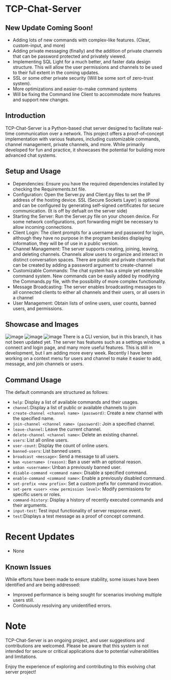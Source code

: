 # TCP-Chat-Server

## New Update Coming Soon!
- Adding lots of new commands with complex-like features. (Clear, custom-input, and more)
- Adding private messaging (finally) and the addition of private channels that can be password protected and privately viewed.
- Implementing SQL Light for a much better, and faster data design structure. This will allow the user permissions and channels to be used to their full extent in the coming updates.
- SSL or some other private security (Will be some sort of zero-trust system).
- More optimizations and easier-to-make command systems
- Will be fixing the Command line Client to accommodate more features and support new changes.


## Introduction
TCP-Chat-Server is a Python-based chat server designed to facilitate real-time communication over a network. This project offers a proof-of-concept implementation with various features, including customizable commands, channel management, private channels, and more. While primarily developed for fun and practice, it showcases the potential for building more advanced chat systems.

## Setup and Usage
- Dependencies: Ensure you have the required dependencies installed by checking the Requirements.txt file.
- Configuration: Open the Server.py and Client.py files to set the IP address of the hosting device. SSL (Secure Sockets Layer) is optional and can be configured by generating self-signed certificates for secure communication. (It is off by defualt on the server side)
- Starting the Server: Run the Server.py file on your chosen device. For some network configurations, port forwarding might be necessary to allow incoming connections.
- Client Login: The client prompts for a username and password for login, although they have no purpose in the program besides displaying information, they will be of use in a public version.
- Channel Management: The server supports creating, joining, leaving, and deleting channels. Channels allow users to organize and interact in distinct conversation spaces. There are public and private channels that can be created by adding a password argument to create-channel
- Customizable Commands: The chat system has a simple yet extensible command system. New commands can be easily added by modifying the Commands.py file, with the possibility of more complex functionality.
- Message Broadcasting: The server enables broadcasting messages to all connected clients to either all channels and their users, or all users in a channel
- User Management: Obtain lists of online users, user counts, banned users, and permissions.

## Showcase and Images
![image](https://github.com/TheRealRedRiver559/Asyncio-TCP/assets/80642468/3ef6d58b-c7da-46ff-9c37-bc90662d265a)
![image](https://github.com/TheRealRedRiver559/Asyncio-TCP/assets/80642468/f5641986-9837-49f9-bfd1-53ce6ff964c4)
![image](https://github.com/TheRealRedRiver559/Asyncio-TCP/assets/80642468/6422c391-018c-4da7-88c2-6c3801c2bee0)
There is a CLI version, but in this branch, it has not been updated yet.
The server has features such as a settings window, a connect and login page, and many more useful features. This is still in development, but I am adding more every week. Recently I have been working on a context menu for users and channel to make it easier to add, message, and join channels or users.

## Command Usage
The default commands are structured as follows:

- `help`: Display a list of available commands and their usages.
- `channel`:Display a list of public or available channels to join
- `create-channel <channel name> (password)`: Create a new channel with the specified name.
- `join-channel <channel name> (password)`: Join a specified channel.
- `leave-channel`: Leave the current channel.
- `delete-channel <channel name>`: Delete an existing channel.
- `users`: List all online users.
- `user-count`: Display the count of online users.
- `banned-users`: List banned users.
- `broadcast <message>`: Send a message to all users.
- `ban <username> (reason)`: Ban a user with an optional reason.
- `unban <username>`: Unban a previously banned user.
- `disable-command <command name>`: Disable a specified command.
- `enable-command <command name>`: Enable a previously disabled command.
- `set-prefix <new prefix>`: Set a custom prefix for command invocation.
- `set-perm <user> <new permission level>`: Modify permissions for specific users or roles.
- `command-history`: Display a history of recently executed commands and their arguments.
- `input-test`: Test input functionality of server response event.
- `test`:Displays a test message as a proof of concept command.
# Recent Updates
- None

  
## Known Issues
While efforts have been made to ensure stability, some issues have been identified and are being addressed:
- Improved performance is being sought for scenarios involving multiple users still.
- Continuously resolving any unidentified errors.

# Note
TCP-Chat-Server is an ongoing project, and user suggestions and contributions are welcomed. Please be aware that this system is not intended for secure or critical applications due to potential vulnerabilities and limitations.

Enjoy the experience of exploring and contributing to this evolving chat server project!
